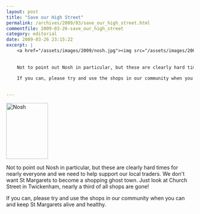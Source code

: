 ```yaml
---
layout: post
title: "Save our High Street"
permalink: /archives/2009/03/save_our_high_street.html
commentfile: 2009-03-26-save_our_high_street
category: editorial
date: 2009-03-26 23:15:22
excerpt: |
    <a href="/assets/images/2009/nosh.jpg"><img src="/assets/images/2009/nosh-thumb.jpg" width="112" height="150" alt="Nosh" class="photo right" /></a>
    
    
    Not to point out Nosh in particular, but these are clearly hard times for nearly everyone and we need to help support our local traders.  We don't want St Margarets to become a shopping ghost town.  Just look at Church Street in Twickenham, nearly a third of all shops are gone!
    
    If you can, please try and use the shops in our community when you can and keep St Margarets alive and healthy.
    

---
```


<a href="/assets/images/2009/nosh.jpg"><img src="/assets/images/2009/nosh-thumb.jpg" width="112" height="150" alt="Nosh" class="photo right" /></a>

Not to point out Nosh in particular, but these are clearly hard times for nearly everyone and we need to help support our local traders. We don't want St Margarets to become a shopping ghost town. Just look at Church Street in Twickenham, nearly a third of all shops are gone!

If you can, please try and use the shops in our community when you can and keep St Margarets alive and healthy.
